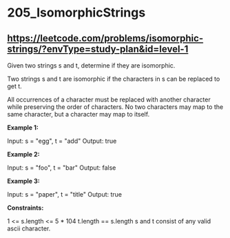 # 205_IsomorphicStrings

https://leetcode.com/problems/isomorphic-strings/?envType=study-plan&id=level-1
-----------------------------------------------------------------------------------
Given two strings s and t, determine if they are isomorphic.

Two strings s and t are isomorphic if the characters in s can be replaced to get t.

All occurrences of a character must be replaced with another character while preserving the order of characters. No two characters may map to the same character, but a character may map to itself.

**Example 1:**

Input: s = "egg", t = "add"
Output: true

**Example 2:**

Input: s = "foo", t = "bar"
Output: false

**Example 3:**

Input: s = "paper", t = "title"
Output: true

**Constraints:**

1 <= s.length <= 5 * 104
t.length == s.length
s and t consist of any valid ascii character.